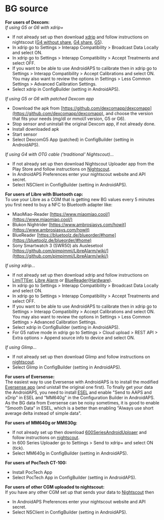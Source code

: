 # BG source

**For users of Dexcom:**<Br>
_If using G5 or G6 with xdrip+_<br>
* If not already set up then download [xdrip](https://github.com/NightscoutFoundation/xDrip) and follow instructions on nightscout ([G4 without share](http://www.nightscout.info/wiki/welcome/nightscout-with-xdrip-wireless-bridge), [G4 share](http://www.nightscout.info/wiki/welcome/nightscout-with-xdrip-and-dexcom-share-wireless), [G5](http://www.nightscout.info/wiki/welcome/nightscout-with-xdrip-and-dexcom-share-wireless/xdrip-with-g5-support)).
* In xdrip go to Settings > Interapp Compatibility > Broadcast Data Locally and select ON.
* In xdrip go to Settings > Interapp Compatibility > Accept Treatments and select OFF.
* If you want to be able to use AndroidAPS to calibrate then in xdrip go to Settings > Interapp Compatibility > Accept Calibrations and select ON.  You may also want to review the options in Settings > Less Common Settings > Advanced Calibration Settings.
* Select xdrip in ConfigBuilder (setting in AndroidAPS).

_If using G5 or G6 with patched Dexcom app_<Br>
* Download the apk from [https://github.com/dexcomapp/dexcomapp](https://github.com/dexcomapp/dexcomapp), and choose the version that fits your needs (mg/dl or mmol/l version, G5 or G6).
* Stop sensor and uninstall the original Dexcom app, if not already done.
* Install downloaded apk
* Start sensor
* Select DexcomG5 App (patched) in ConfigBuilder (setting in AndroidAPS).

_If using G4 with OTG cable ('traditional' Nightscout)…_<br>
* If not already set up then download Nightscout Uploader app from the Play Store and follow instructions on [Nightscout](http://www.nightscout.info/wiki/welcome/basic-requirements).
* In AndroidAPS Preferences enter your nightscout website and API secret.
* Select NSClient in ConfigBuilder (setting in AndroidAPS).

**For users of Libre with Bluetooth cap:**<br>
To use your Libre as a CGM that is getting new BG values every 5 minutes you first need to buy a NFC to Bluetooth adapter like:

* MiaoMiao-Reader [https://www.miaomiao.cool/](https://www.miaomiao.cool/)
* Blukon Nightrider [https://www.ambrosiasys.com/howit](https://www.ambrosiasys.com/howit)
* BlueReader [https://bluetoolz.de/blueorder/#home](https://bluetoolz.de/blueorder/#home)
* Sony Smartwatch 3 (SWR50) als Auslesetool [https://github.com/pimpimmi/LibreAlarm/wiki/](https://github.com/pimpimmi/LibreAlarm/wiki/)

_If using xdrip..._<br>
* If not already set up then download xdrip and follow instructions on [LimiTTEer](https://github.com/JoernL/LimiTTer),  [Libre Alarm](https://github.com/pimpimmi/LibreAlarm/wiki) or [BlueReader](https://unendlichkeit.net/wordpress/?p=680&lang=en)([Hardware](https://bluetoolz.de/wordpress/)).
* In xdrip go to Settings > Interapp Compatibility > Broadcast Data Locally and select ON.
* In xdrip go to Settings > Interapp Compatibility > Accept Treatments and select OFF.
* If you want to be able to use AndroidAPS to calibrate then in xdrip go to Settings > Interapp Compatibility > Accept Calibrations and select ON.  You may also want to review the options in Settings > Less Common Settings > Advanced Calibration Settings.
* Select xdrip in ConfigBuilder (setting in AndroidAPS).
* For G5 native mode in xdrip go to Settings > Cloud upload > REST API > Extra options > Append source info to device and select ON.

_If using Glimp..._<br>
* If not already set up then download Glimp and follow instructions on [nightscout](http://www.nightscout.info/wiki/welcome/nightscout-for-libre).
* Select Glimp in ConfigBuilder (setting in AndroidAPS).

**For users of Eversense:**<br>
The easiest way to use Eversense with AndroidAPS is to install the modified [Eversense app](https://github.com/BernhardRo/Esel/blob/master/apk/esel.apk) (and unistall the original one first). To finally get your data the AndroidAPS, you need to install [ESEL](https://github.com/BernhardRo/Esel/blob/master/apk/mod_com.senseonics.gen12androidapp-release.apk) and enable "Send to AAPS and xDrip" in ESEL and "MM640g" in the Configuration Builder in AndroidAPS. As the BG data from Eversense can be noisy sometimes, it is good to enable "Smooth Data" in ESEL, which is a better than enabling "Always use short average delta instead of simple data".

**For users of MM640g or MM630g:**<br>
* If not already set up then download [600SeriesAndroidUploaer](http://pazaan.github.io/600SeriesAndroidUploader/) and follow instructions on [nightscout](http://www.nightscout.info/wiki/welcome/nightscout-and-medtronic-640g).
* In 600 Series Uploader go to Settings > Send to xdrip+ and select ON (tick).
* Select MM640g in ConfigBuilder (setting in AndroidAPS).

**For users of PocTech CT-100:**<br>
* Install PocTech App
* Select PocTech App in ConfigBuilder (setting in AndroidAPS).

**For users of other CGM uploaded to nightscout:**<br>
If you have any other CGM set up that sends your data to [Nightscout](http://www.nightscout.info) then<br>
* In AndroidAPS Preferences enter your nightscout website and API secret.
* Select NSClient in ConfigBuilder (setting in AndroidAPS).
